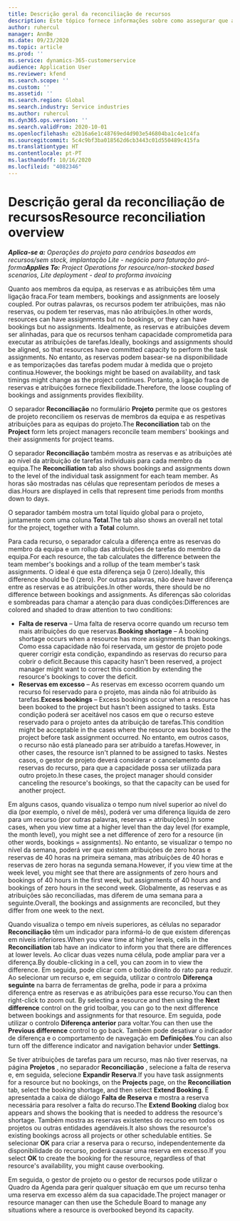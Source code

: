 ```yaml
---
title: Descrição geral da reconciliação de recursos
description: Este tópico fornece informações sobre como assegurar que as reservas de recursos e as atribuições aos projetos estão alinhadas.
author: ruhercul
manager: AnnBe
ms.date: 09/23/2020
ms.topic: article
ms.prod: ''
ms.service: dynamics-365-customerservice
audience: Application User
ms.reviewer: kfend
ms.search.scope: ''
ms.custom: ''
ms.assetid: ''
ms.search.region: Global
ms.search.industry: Service industries
ms.author: ruhercul
ms.dyn365.ops.version: ''
ms.search.validFrom: 2020-10-01
ms.openlocfilehash: e2b16a6e1c48769ed4d903e546804ba1c4e1c4fa
ms.sourcegitcommit: 5c4c9bf3ba018562d6cb3443c01d550489c415fa
ms.translationtype: HT
ms.contentlocale: pt-PT
ms.lasthandoff: 10/16/2020
ms.locfileid: "4082346"
---
```

# <a name="resource-reconciliation-overview"></a><span data-ttu-id="b9a79-103">Descrição geral da reconciliação de recursos</span><span class="sxs-lookup"><span data-stu-id="b9a79-103">Resource reconciliation overview</span></span>

<span data-ttu-id="b9a79-104">_**Aplica-se a:** Operações do projeto para cenários baseados em recursos/sem stock, implantação Lite - negócio para faturação pró-forma_</span><span class="sxs-lookup"><span data-stu-id="b9a79-104">_**Applies To:** Project Operations for resource/non-stocked based scenarios, Lite deployment - deal to proforma invoicing_</span></span>

<span data-ttu-id="b9a79-105">Quanto aos membros da equipa, as reservas e as atribuições têm uma ligação fraca.</span><span class="sxs-lookup"><span data-stu-id="b9a79-105">For team members, bookings and assignments are loosely coupled.</span></span> <span data-ttu-id="b9a79-106">Por outras palavras, os recursos podem ter atribuições, mas não reservas, ou podem ter reservas, mas não atribuições.</span><span class="sxs-lookup"><span data-stu-id="b9a79-106">In other words, resources can have assignments but no bookings, or they can have bookings but no assignments.</span></span> <span data-ttu-id="b9a79-107">Idealmente, as reservas e atribuições devem ser alinhadas, para que os recursos tenham capacidade comprometida para executar as atribuições de tarefas.</span><span class="sxs-lookup"><span data-stu-id="b9a79-107">Ideally, bookings and assignments should be aligned, so that resources have committed capacity to perform the task assignments.</span></span> <span data-ttu-id="b9a79-108">No entanto, as reservas podem basear-se na disponibilidade e as temporizações das tarefas podem mudar à medida que o projeto continua.</span><span class="sxs-lookup"><span data-stu-id="b9a79-108">However, the bookings might be based on availability, and task timings might change as the project continues.</span></span> <span data-ttu-id="b9a79-109">Portanto, a ligação fraca de reservas e atribuições fornece flexibilidade.</span><span class="sxs-lookup"><span data-stu-id="b9a79-109">Therefore, the loose coupling of bookings and assignments provides flexibility.</span></span>

<span data-ttu-id="b9a79-110">O separador **Reconciliação** no formulário **Projeto** permite que os gestores de projeto reconciliem os reservas de membros da equipa e as respetivas atribuições para as equipas do projeto.</span><span class="sxs-lookup"><span data-stu-id="b9a79-110">The **Reconciliation** tab on the **Project** form lets project managers reconcile team members' bookings and their assignments for project teams.</span></span>

<span data-ttu-id="b9a79-111">O separador **Reconciliação** também mostra as reservas e as atribuições até ao nível da atribuição de tarefas individuais para cada membro da equipa.</span><span class="sxs-lookup"><span data-stu-id="b9a79-111">The **Reconciliation** tab also shows bookings and assignments down to the level of the individual task assignment for each team member.</span></span> <span data-ttu-id="b9a79-112">As horas são mostradas nas células que representam períodos de meses a dias.</span><span class="sxs-lookup"><span data-stu-id="b9a79-112">Hours are displayed in cells that represent time periods from months down to days.</span></span>

<span data-ttu-id="b9a79-113">O separador também mostra um total líquido global para o projeto, juntamente com uma coluna **Total**.</span><span class="sxs-lookup"><span data-stu-id="b9a79-113">The tab also shows an overall net total for the project, together with a **Total** column.</span></span>

<span data-ttu-id="b9a79-114">Para cada recurso, o separador calcula a diferença entre as reservas do membro da equipa e um rollup das atribuições de tarefas do membro da equipa.</span><span class="sxs-lookup"><span data-stu-id="b9a79-114">For each resource, the tab calculates the difference between the team member's bookings and a rollup of the team member's task assignments.</span></span> <span data-ttu-id="b9a79-115">O ideal é que esta diferença seja 0 (zero).</span><span class="sxs-lookup"><span data-stu-id="b9a79-115">Ideally, this difference should be 0 (zero).</span></span> <span data-ttu-id="b9a79-116">Por outras palavras, não deve haver diferença entre as reservas e as atribuições.</span><span class="sxs-lookup"><span data-stu-id="b9a79-116">In other words, there should be no difference between bookings and assignments.</span></span> <span data-ttu-id="b9a79-117">As diferenças são coloridas e sombreadas para chamar a atenção para duas condições:</span><span class="sxs-lookup"><span data-stu-id="b9a79-117">Differences are colored and shaded to draw attention to two conditions:</span></span>

- <span data-ttu-id="b9a79-118">**Falta de reserva** – Uma falta de reserva ocorre quando um recurso tem mais atribuições do que reservas.</span><span class="sxs-lookup"><span data-stu-id="b9a79-118">**Booking shortage** – A booking shortage occurs when a resource has more assignments than bookings.</span></span> <span data-ttu-id="b9a79-119">Como essa capacidade não foi reservada, um gestor de projeto pode querer corrigir esta condição, expandindo as reservas do recurso para cobrir o deficit.</span><span class="sxs-lookup"><span data-stu-id="b9a79-119">Because this capacity hasn't been reserved, a project manager might want to correct this condition by extending the resource's bookings to cover the deficit.</span></span>
- <span data-ttu-id="b9a79-120">**Reservas em excesso** – As reservas em excesso ocorrem quando um recurso foi reservado para o projeto, mas ainda não foi atribuído às tarefas.</span><span class="sxs-lookup"><span data-stu-id="b9a79-120">**Excess bookings** – Excess bookings occur when a resource has been booked to the project but hasn't been assigned to tasks.</span></span> <span data-ttu-id="b9a79-121">Esta condição poderá ser aceitável nos casos em que o recurso esteve reservado para o projeto antes da atribuição de tarefas.</span><span class="sxs-lookup"><span data-stu-id="b9a79-121">This condition might be acceptable in the cases where the resource was booked to the project before task assignment occurred.</span></span> <span data-ttu-id="b9a79-122">No entanto, em outros casos, o recurso não está planeado para ser atribuído a tarefas.</span><span class="sxs-lookup"><span data-stu-id="b9a79-122">However, in other cases, the resource isn't planned to be assigned to tasks.</span></span> <span data-ttu-id="b9a79-123">Nestes casos, o gestor de projeto deverá considerar o cancelamento das reservas do recurso, para que a capacidade possa ser utilizada para outro projeto.</span><span class="sxs-lookup"><span data-stu-id="b9a79-123">In these cases, the project manager should consider canceling the resource's bookings, so that the capacity can be used for another project.</span></span>

<span data-ttu-id="b9a79-124">Em alguns casos, quando visualiza o tempo num nível superior ao nível do dia (por exemplo, o nível de mês), poderá ver uma diferença líquida de zero para um recurso (por outras palavras, reservas = atribuições).</span><span class="sxs-lookup"><span data-stu-id="b9a79-124">In some cases, when you view time at a higher level than the day level (for example, the month level), you might see a net difference of zero for a resource (in other words, bookings = assignments).</span></span> <span data-ttu-id="b9a79-125">No entanto, se visualizar o tempo no nível da semana, poderá ver que existem atribuições de zero horas e reservas de 40 horas na primeira semana, mas atribuições de 40 horas e reservas de zero horas na segunda semana.</span><span class="sxs-lookup"><span data-stu-id="b9a79-125">However, if you view time at the week level, you might see that there are assignments of zero hours and bookings of 40 hours in the first week, but assignments of 40 hours and bookings of zero hours in the second week.</span></span> <span data-ttu-id="b9a79-126">Globalmente, as reservas e as atribuições são reconciliadas, mas diferem de uma semana para a seguinte.</span><span class="sxs-lookup"><span data-stu-id="b9a79-126">Overall, the bookings and assignments are reconciled, but they differ from one week to the next.</span></span>

<span data-ttu-id="b9a79-127">Quando visualiza o tempo em níveis superiores, as células no separador **Reconciliação** têm um indicador para informá-lo de que existem diferenças em níveis inferiores.</span><span class="sxs-lookup"><span data-stu-id="b9a79-127">When you view time at higher levels, cells in the **Reconciliation** tab have an indicator to inform you that there are differences at lower levels.</span></span> <span data-ttu-id="b9a79-128">Ao clicar duas vezes numa célula, pode ampliar para ver a diferença.</span><span class="sxs-lookup"><span data-stu-id="b9a79-128">By double-clicking in a cell, you can zoom in to view the difference.</span></span> <span data-ttu-id="b9a79-129">Em seguida, pode clicar com o botão direito do rato para reduzir. Ao selecionar um recurso e, em seguida, utilizar o controlo **Diferença seguinte** na barra de ferramentas de grelha, pode ir para a próxima diferença entre as reservas e as atribuições para esse recurso.</span><span class="sxs-lookup"><span data-stu-id="b9a79-129">You can then right-click to zoom out. By selecting a resource and then using the **Next difference** control on the grid toolbar, you can go to the next difference between bookings and assignments for that resource.</span></span> <span data-ttu-id="b9a79-130">Em seguida, pode utilizar o controlo **Diferença anterior** para voltar.</span><span class="sxs-lookup"><span data-stu-id="b9a79-130">You can then use the **Previous difference** control to go back.</span></span> <span data-ttu-id="b9a79-131">Também pode desativar o indicador de diferença e o comportamento de navegação em **Definições**.</span><span class="sxs-lookup"><span data-stu-id="b9a79-131">You can also turn off the difference indicator and navigation behavior under **Settings**.</span></span>


<span data-ttu-id="b9a79-132">Se tiver atribuições de tarefas para um recurso, mas não tiver reservas, na página **Projetos** , no separador **Reconciliação** , selecione a falta de reserva e, em seguida, selecione **Expandir Reserva**.</span><span class="sxs-lookup"><span data-stu-id="b9a79-132">If you have task assignments for a resource but no bookings, on the **Projects** page, on the **Reconciliation** tab, select the booking shortage, and then select **Extend Booking**.</span></span> <span data-ttu-id="b9a79-133">É apresentada a caixa de diálogo **Falta de Reserva** e mostra a reserva necessária para resolver a falta do recurso.</span><span class="sxs-lookup"><span data-stu-id="b9a79-133">The **Extend Booking** dialog box appears and shows the booking that is needed to address the resource's shortage.</span></span> <span data-ttu-id="b9a79-134">Também mostra as reservas existentes do recurso em todos os projetos ou outras entidades agendáveis.</span><span class="sxs-lookup"><span data-stu-id="b9a79-134">It also shows the resource's existing bookings across all projects or other schedulable entities.</span></span> <span data-ttu-id="b9a79-135">Se selecionar **OK** para criar a reserva para o recurso, independentemente da disponibilidade do recurso, poderá causar uma reserva em excesso.</span><span class="sxs-lookup"><span data-stu-id="b9a79-135">If you select **OK** to create the booking for the resource, regardless of that resource's availability, you might cause overbooking.</span></span>

<span data-ttu-id="b9a79-136">Em seguida, o gestor de projeto ou o gestor de recursos pode utilizar o Quadro da Agenda para gerir qualquer situação em que um recurso tenha uma reserva em excesso além da sua capacidade.</span><span class="sxs-lookup"><span data-stu-id="b9a79-136">The project manager or resource manager can then use the Schedule Board to manage any situations where a resource is overbooked beyond its capacity.</span></span>

